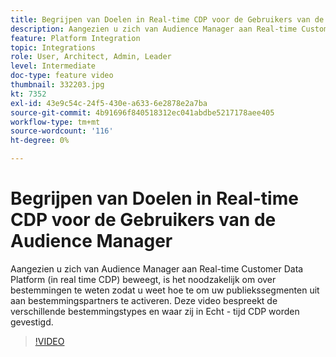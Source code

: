 ```yaml
---
title: Begrijpen van Doelen in Real-time CDP voor de Gebruikers van de Audience Manager
description: Aangezien u zich van Audience Manager aan Real-time Customer Data Platform (in real time CDP) beweegt, is het noodzakelijk om over bestemmingen te weten zodat u weet hoe te om uw publiekssegmenten uit aan bestemmingspartners te activeren. Deze video bespreekt de verschillende bestemmingstypes en waar zij in Echt - tijd CDP worden gevestigd.
feature: Platform Integration
topic: Integrations
role: User, Architect, Admin, Leader
level: Intermediate
doc-type: feature video
thumbnail: 332203.jpg
kt: 7352
exl-id: 43e9c54c-24f5-430e-a633-6e2878e2a7ba
source-git-commit: 4b91696f840518312ec041abdbe5217178aee405
workflow-type: tm+mt
source-wordcount: '116'
ht-degree: 0%

---
```


# Begrijpen van Doelen in Real-time CDP voor de Gebruikers van de Audience Manager

Aangezien u zich van Audience Manager aan Real-time Customer Data Platform (in real time CDP) beweegt, is het noodzakelijk om over bestemmingen te weten zodat u weet hoe te om uw publiekssegmenten uit aan bestemmingspartners te activeren. Deze video bespreekt de verschillende bestemmingstypes en waar zij in Echt - tijd CDP worden gevestigd.

>[!VIDEO](https://video.tv.adobe.com/v/332203/?quality=12&learn=on)
